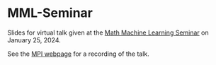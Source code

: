 # MML-Seminar 

Slides for virtual talk given at the [Math Machine Learning Seminar](https://www.mis.mpg.de/events/series/math-machine-learning-seminar-mpi-mis-ucla)
on January 25, 2024.

See the [MPI webpage](https://www.mis.mpg.de/events/event/optimal-sets-and-solution-paths-of-relu-networks)
for a recording of the talk.

